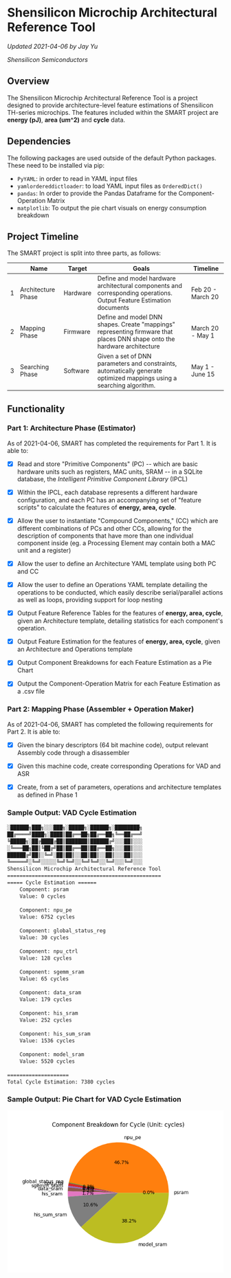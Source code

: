 # Shensilicon Microchip Architectural Reference Tool

*Updated 2021-04-06 by Jay Yu*

*Shensilicon Semiconductors*

## Overview

The Shensilicon Microchip Architectural Reference Tool is a project designed to provide architecture-level feature estimations of Shensilicon TH-series microchips. The features included within the SMART project are **energy (pJ)**, **area (um^2)** and **cycle** data. 

## Dependencies

The following packages are used outside of the default Python packages. These need to be installed via pip:

- `PyYAML`: in order to read in YAML input files
- `yamlordereddictloader`: to load YAML input files as `OrderedDict()`
- `pandas`: In order to provide the Pandas Dataframe for the Component-Operation Matrix
- `matplotlib`: To output the pie chart visuals on energy consumption breakdown

## Project Timeline

The SMART project is split into three parts, as follows:

|      | Name               | Target   | Goals                                                        | Timeline          |
| ---- | ------------------ | -------- | ------------------------------------------------------------ | ----------------- |
| 1    | Architecture Phase | Hardware | Define and model hardware architectural components and corresponding operations. Output Feature Estimation documents | Feb 20 - March 20 |
| 2    | Mapping Phase      | Firmware | Define and model DNN shapes. Create "mappings" representing firmware that places DNN shape onto the hardware architecture | March 20 - May 1  |
| 3    | Searching Phase    | Software | Given a set of DNN parameters and constraints, automatically generate optimized mappings using a searching algorithm. | May 1 - June 15   |

## Functionality

### Part 1:  Architecture  Phase (Estimator)

As of 2021-04-06, SMART has completed the requirements for Part 1. It is able to:

- [x] Read and store "Primitive Components" (PC) -- which are basic hardware units such as registers, MAC units, SRAM --  in a SQLite database, the *Intelligent Primitive Component Library* (IPCL)

- [x] Within the IPCL, each database represents a different hardware configuration, and each PC has an accompanying set of "feature scripts" to calculate the features of **energy, area, cycle**.

- [x] Allow the user to instantiate "Compound Components," (CC) which are different combinations of PCs and other CCs, allowing for the description of components that have more than one individual component inside (eg. a Processing Element may contain both a MAC unit and a register)

- [x] Allow the user to define an Architecture YAML template using both PC and CC

- [x] Allow the user to define an Operations YAML template detailing the operations to be conducted, which easily describe serial/parallel actions as well as loops, providing support for loop nesting

- [x] Output Feature Reference Tables for the features of **energy, area, cycle**, given an Architecture template, detailing statistics for each component's operation.

- [x] Output Feature Estimation for the features of **energy, area, cycle**, given an Architecture and Operations template

- [x] Output Component Breakdowns for each Feature Estimation as a Pie Chart

- [x] Output the Component-Operation Matrix for each Feature Estimation as a .csv file

### Part 2: Mapping Phase (Assembler + Operation Maker)

As of 2021-04-06, SMART has completed the following requirements for Part 2. It is able to:  

- [x] Given the binary descriptors (64 bit machine code), output relevant Assembly code through a disassembler
  
- [x] Given this machine code, create corresponding Operations for VAD and ASR
  
- [x] Create, from a set of parameters, operations and architecture templates as defined in Phase 1

### Sample Output: VAD Cycle Estimation

```
░██████╗███╗░░░███╗░█████╗░██████╗░████████╗
██╔════╝████╗░████║██╔══██╗██╔══██╗╚══██╔══╝
╚█████╗░██╔████╔██║███████║██████╔╝░░░██║░░░
░╚═══██╗██║╚██╔╝██║██╔══██║██╔══██╗░░░██║░░░
██████╔╝██║░╚═╝░██║██║░░██║██║░░██║░░░██║░░░
╚═════╝░╚═╝░░░░░╚═╝╚═╝░░╚═╝╚═╝░░╚═╝░░░╚═╝░░░
Shensilicon Microchip Architectural Reference Tool
==================================================
===== Cycle Estimation ======
	Component: psram
	Value: 0 cycles

	Component: npu_pe
	Value: 6752 cycles

	Component: global_status_reg
	Value: 30 cycles

	Component: npu_ctrl
	Value: 128 cycles

	Component: sgemm_sram
	Value: 65 cycles

	Component: data_sram
	Value: 179 cycles

	Component: his_sram
	Value: 252 cycles

	Component: his_sum_sram
	Value: 1536 cycles

	Component: model_sram
	Value: 5520 cycles

====================
Total Cycle Estimation: 7380 cycles
```
### Sample Output: Pie Chart for VAD Cycle Estimation

![Image](project_io/estimation_output/ref-output/vad_cycle_piechart.png)
